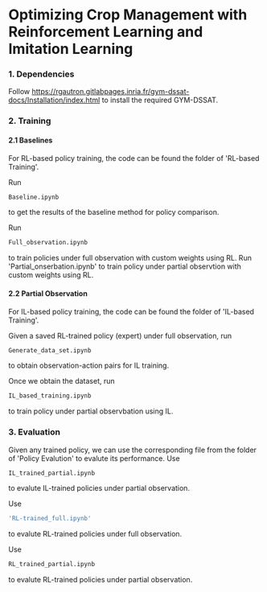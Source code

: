 # Optimizing Crop Management with Reinforcement Learning and Imitation Learning

### 1. Dependencies
Follow https://rgautron.gitlabpages.inria.fr/gym-dssat-docs/Installation/index.html to install the required GYM-DSSAT.

### 2. Training

#### 2.1 Baselines
For RL-based policy training, the code can be found the folder of 'RL-based Training'. 

Run 
```bash 
Baseline.ipynb
```
to get the results of the baseline method for policy comparison. 

Run 
```bash 
Full_observation.ipynb
```
to train policies under full observation with custom weights using RL. Run 'Partial_onserbation.ipynb' to train policy under partial observtion with custom weights using RL.

#### 2.2 Partial Observation
For IL-based policy training, the code can be found the folder of 'IL-based Training'. 

Given a saved RL-trained policy (expert) under full observation, run
```bash 
Generate_data_set.ipynb
```
to obtain observation-action pairs for IL training. 

Once we obtain the dataset, run 
```bash 
IL_based_training.ipynb
```
to train policy under partial observbation using IL.


### 3. Evaluation

Given any trained policy, we can use the corresponding file from the folder of 'Policy Evalution' to evalute its performance. 
Use 
```bash 
IL_trained_partial.ipynb
```
to evalute IL-trained policies under partial observation. 

Use 
```bash 
'RL-trained_full.ipynb' 
```
to evalute RL-trained policies under full observation.

Use 
```bash 
RL_trained_partial.ipynb
```
to evalute RL-trained policies under partial observation.
